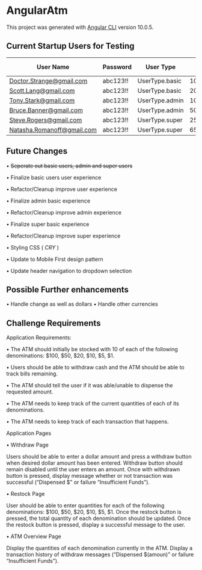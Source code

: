 # AngularAtm

This project was generated with [Angular CLI](https://github.com/angular/angular-cli) version 10.0.5.

## Current Startup Users for Testing

|          User Name          |  Password  |    User Type     | Account Balance |
|-----------------------------|------------|------------------|-----------------|
| Doctor.Strange@gmail.com    |  abc123!!  |  UserType.basic  | 1000000         |
| Scott.Lang@gmail.com        |  abc123!!  |  UserType.basic  | 2000            |
| Tony.Stark@gmail.com        |  abc123!!  |  UserType.admin  | 1000000000      |
| Bruce.Banner@gmail.com      |  abc123!!  |  UserType.admin  | 500000          |
| Steve.Rogers@gmail.com      |  abc123!!  |  UserType.super  | 250000          |
| Natasha.Romanoff@gmail.com  |  abc123!!  |  UserType.super  | 6500000         |

## Future Changes

• ~~Seperate out basic users, admin and super users~~

• Finalize basic users user experience

• Refactor/Cleanup improve user experience

• Finalize admin basic experience

• Refactor/Cleanup improve admin experience

• Finalize super basic experience

• Refactor/Cleanup improve super experience

• Styling CSS ( *CRY* )

• Update to Mobile First design pattern

• Update header navigation to dropdown selection

## Possible Further enhancements

• Handle change as well as dollars
• Handle other currencies

## Challenge Requirements

Application Requirements:

• The ATM should initially be stocked with 10 of each of the following denominations: $100, $50, $20, $10, $5, $1.

• Users should be able to withdraw cash and the ATM should be able to track bills remaining.

• The ATM should tell the user if it was able/unable to dispense the requested amount.

• The ATM needs to keep track of the current quantities of each of its denominations.

• The ATM needs to keep track of each transaction that happens.

Application Pages

• Withdraw Page

Users should be able to enter a dollar amount and press a withdraw button when desired dollar amount has been entered.
Withdraw button should remain disabled until the user enters an amount.
Once with withdrawn button is pressed, display message whether or not transaction was successful (“Dispensed $<amount>” or failure “Insufficient Funds”).

• Restock Page

User should be able to enter quantities for each of the following denominations: $100, $50, $20, $10, $5, $1.
Once the restock button is pressed, the total quantity of each denomination should be updated.
Once the restock button is pressed, display a successful message to the user.

• ATM Overview Page

Display the quantities of each denomination currently in the ATM.
Display a transaction history of withdraw messages (“Dispensed $(amoun)” or failure “Insufficient Funds”).
